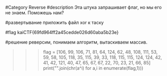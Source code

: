 #Category
Reverse
#description
Эта штука запрашивает флаг, но мы его не знаем. Поможешь нам?

#развертывание
приложить файл xor к таску

#flag
kaiCTF{69fd964ff2a45cedde026d60aba5b23e}

#решение
реверсим, понимаем алгоритм, вытаскиваем массив.
>>> flag = [106, 99, 106, 71, 81, 64, 124, 62, 48, 108, 111, 53, 59, 58, 105, 118, 35, 115, 39, 33, 118, 115, 115, 124, 124, 42, 41, 42, 121, 40, 47, 65, 67, 67, 22, 70, 23, 21, 66, 85]
>>> print("".join(chr(a^i) for a,i in enumerate(flag,1)))

